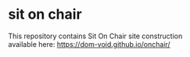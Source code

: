 # sit on chair

This repository contains Sit On Chair site construction<br>
available here: https://dom-void.github.io/onchair/
